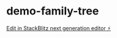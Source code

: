 # demo-family-tree

[Edit in StackBlitz next generation editor ⚡️](https://stackblitz.com/~/github.com/satrong/demo-family-tree)